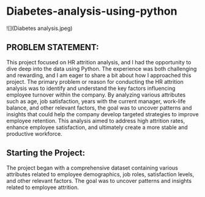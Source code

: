 # Diabetes-analysis-using-python

![](Diabetes analysis.jpeg)

 ## PROBLEM STATEMENT:
 This project focused on HR attrition analysis, and I had the opportunity to dive deep into the data using Python. The experience was both challenging and rewarding, and I am eager to share a bit about how I approached this project.
 The primary problem or reason for conducting the HR attrition analysis was to identify and understand the key factors influencing employee turnover within the company. By analyzing various attributes such as age, job satisfaction, years with the current manager, work-life balance, and other relevant factors, the goal was to uncover patterns and insights that could help the company develop targeted strategies to improve employee retention. This analysis aimed to address high attrition rates, enhance employee satisfaction, and ultimately create a more stable and productive workforce.

## Starting the Project:

The project began with a comprehensive dataset containing various attributes related to employee demographics, job roles, satisfaction levels, and other relevant factors. The goal was to uncover patterns and insights related to employee attrition.
